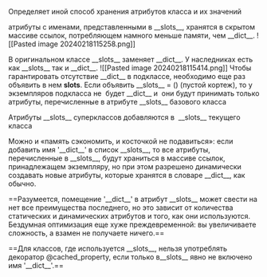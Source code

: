 Определяет иной способ хранения атрибутов класса и их значений

атрибуты с именами, представленными в \_\_slots__, хранятся в скрытом массиве ссылок, потребляющем намного меньше памяти, чем \_\_dict\_\_.
![[Pasted image 20240218115258.png]]

В оригинальном классе \_\_slots__ заменяет \_\_dict__. У наследниках есть как \_\_slots__ так и \_\_dict__.
![[Pasted image 20240218115414.png]]
Чтобы гарантировать отсутствие \_\_dict__ в подклассе, необходимо еще раз объявить в нем __slots__. Если объявить \_\_slots__ = () (пустой кортеж), то у  экземпляров подкласса не  будет \_\_dict__ и  они будут принимать только атрибуты, перечисленные в атрибуте \_\_slots__ базового класса

Атрибуты \_\_slots__ суперклассов добавляются в  \_\_slots__ текущего класса

Можно и «память сэкономить, и косточкой не подавиться»: если добавить имя '\_\_dict__' в список \_\_slots__, то все атрибуты, перечисленные в \_\_slots__, будут храниться в массиве ссылок, принадлежащем экземпляру, но при этом разрешено динамически создавать новые атрибуты, которые хранятся в словаре \_\_dict__, как обычно.

==Разумеется, помещение '\_\_dict__' в атрибут \_\_slots__ может свести на нет все преимущества последнего, но это зависит от количества статических и динамических атрибутов и того, как они используются. Бездумная оптимизация еще хуже преждевременной: вы увеличиваете сложность, а взамен не получаете ничего.==

==Для классов, где используется \_\_slots__, нельзя употреблять декоратор @cached_property, если только в\_\_slots__ явно не включено имя '\_\_dict__'.==
